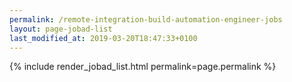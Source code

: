 ```yaml
---
permalink: /remote-integration-build-automation-engineer-jobs
layout: page-jobad-list
last_modified_at: 2019-03-20T18:47:33+0100
---
```

{% include render_jobad_list.html permalink=page.permalink %}
